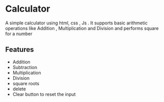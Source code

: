 # Calculator
A simple calculator using html, css , Js . 
It supports basic arithmetic operations like Addition , Multiplication and Division and performs square for a number 

## Features

- Addition
- Subtraction
- Multiplication
- Division
- square roots
- delete
- Clear button to reset the input
